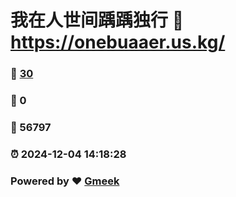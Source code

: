 # 我在人世间踽踽独行 :link: https://onebuaaer.us.kg/ 
### :page_facing_up: [30](https://onebuaaer.us.kg//tag.html) 
### :speech_balloon: 0 
### :hibiscus: 56797 
### :alarm_clock: 2024-12-04 14:18:28 
### Powered by :heart: [Gmeek](https://github.com/Meekdai/Gmeek)
